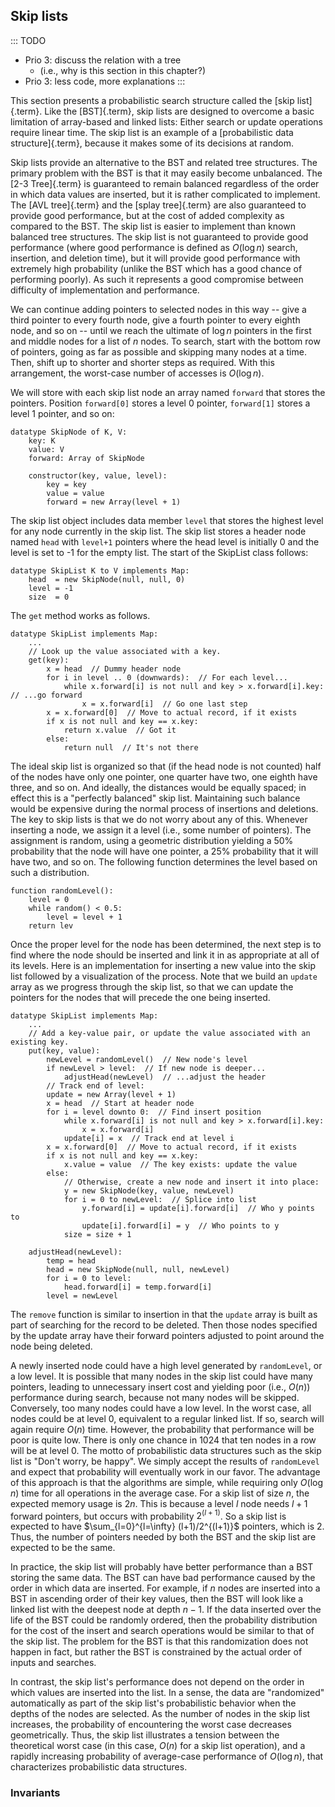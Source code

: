 
## Skip lists

::: TODO
- Prio 3: discuss the relation with a tree
    - (i.e., why is this section in this chapter?)
- Prio 3: less code, more explanations
:::

This section presents a probabilistic search structure called the
[skip list]{.term}. Like the
[BST]{.term}, skip lists are designed to
overcome a basic limitation of array-based and linked lists: Either
search or update operations require linear time. The skip list is an
example of a [probabilistic data structure]{.term}, because it makes some of its decisions at random.

Skip lists provide an alternative to the BST and related tree
structures. The primary problem with the BST is that it may easily
become unbalanced. The [2-3 Tree]{.term} is
guaranteed to remain balanced regardless of the order in which data
values are inserted, but it is rather complicated to implement. The
[AVL tree]{.term} and the
[splay tree]{.term} are also guaranteed to
provide good performance, but at the cost of added complexity as
compared to the BST. The skip list is easier to implement than known
balanced tree structures. The skip list is not guaranteed to provide
good performance (where good performance is defined as $O(\log n)$
search, insertion, and deletion time), but it will provide good
performance with extremely high probability (unlike the BST which has a
good chance of performing poorly). As such it represents a good
compromise between difficulty of implementation and performance.

<inlineav id="SkipListIntroCON" src="SearchStruct/SkipListIntroCON.js" script="DataStructures/SkipList.js" name="SearchStruct/SkipListIntroCON" links="DataStructures/SkipList.css SearchStruct/SkipListIntroCON.css"/>

We can continue adding pointers to selected nodes in this way -- give
a third pointer to every fourth node, give a fourth pointer to every
eighth node, and so on -- until we reach the ultimate of $\log n$
pointers in the first and middle nodes for a list of $n$ nodes. To
search, start with the bottom row of pointers, going as far as possible
and skipping many nodes at a time. Then, shift up to shorter and shorter
steps as required. With this arrangement, the worst-case number of
accesses is $O(\log n)$.

We will store with each skip list node an array named `forward` that
stores the pointers. Position `forward[0]` stores a level 0 pointer,
`forward[1]` stores a level 1 pointer, and so on:

    datatype SkipNode of K, V:
        key: K
        value: V
        forward: Array of SkipNode

        constructor(key, value, level):
            key = key
            value = value
            forward = new Array(level + 1)

The skip list object includes data member `level` that stores the
highest level for any node currently in the skip list. The skip list
stores a header node named `head` with `level+1` pointers where the head
level is initially 0 and the level is set to -1 for the empty list. The
start of the SkipList class follows:

    datatype SkipList K to V implements Map:
        head  = new SkipNode(null, null, 0)
        level = -1
        size  = 0

The `get` method works as follows.

    datatype SkipList implements Map:
        ...
        // Look up the value associated with a key.
        get(key):
            x = head  // Dummy header node
            for i in level .. 0 (downwards):  // For each level...
                while x.forward[i] is not null and key > x.forward[i].key:  // ...go forward
                    x = x.forward[i]  // Go one last step
            x = x.forward[0]  // Move to actual record, if it exists
            if x is not null and key == x.key:
                return x.value  // Got it
            else:
                return null  // It's not there

The ideal skip list is organized so that (if the head node is not
counted) half of the nodes have only one pointer, one quarter have two,
one eighth have three, and so on. And ideally, the distances would be
equally spaced; in effect this is a "perfectly balanced" skip list.
Maintaining such balance would be expensive during the normal process of
insertions and deletions. The key to skip lists is that we do not worry
about any of this. Whenever inserting a node, we assign it a level
(i.e., some number of pointers). The assignment is random, using a
geometric distribution yielding a 50% probability that the node will
have one pointer, a 25% probability that it will have two, and so on.
The following function determines the level based on such a
distribution.

    function randomLevel():
        level = 0
        while random() < 0.5:
            level = level + 1
        return lev

Once the proper level for the node has been determined, the next step is
to find where the node should be inserted and link it in as appropriate
at all of its levels. Here is an implementation for inserting a new
value into the skip list followed by a visualization of the process.
Note that we build an `update` array as we progress through the skip
list, so that we can update the pointers for the nodes that will precede
the one being inserted.

    datatype SkipList implements Map:
        ...
        // Add a key-value pair, or update the value associated with an existing key.
        put(key, value):
            newLevel = randomLevel()  // New node's level
            if newLevel > level:  // If new node is deeper...
                adjustHead(newLevel)  // ...adjust the header
            // Track end of level:
            update = new Array(level + 1)
            x = head  // Start at header node
            for i = level downto 0:  // Find insert position
                while x.forward[i] is not null and key > x.forward[i].key:
                    x = x.forward[i]
                update[i] = x  // Track end at level i
            x = x.forward[0]  // Move to actual record, if it exists
            if x is not null and key == x.key:
                x.value = value  // The key exists: update the value
            else:
                // Otherwise, create a new node and insert it into place:
                y = new SkipNode(key, value, newLevel)
                for i = 0 to newLevel:  // Splice into list
                    y.forward[i] = update[i].forward[i]  // Who y points to
                    update[i].forward[i] = y  // Who points to y
                size = size + 1

        adjustHead(newLevel):
            temp = head
            head = new SkipNode(null, null, newLevel)
            for i = 0 to level:
                head.forward[i] = temp.forward[i]
            level = newLevel


<inlineav id="SkipListInsertCON" src="SearchStruct/SkipListInsertCON.js" script="DataStructures/SkipList.js" name="SearchStruct/SkipListInsertCON" links="DataStructures/SkipList.css SearchStruct/SkipListInsertCON.css"/>

The `remove` function is similar to insertion in that the `update` array
is built as part of searching for the record to be deleted. Then those
nodes specified by the update array have their forward pointers adjusted
to point around the node being deleted.

<inlineav id="SkipListRmvCON" src="SearchStruct/SkipListRmvCON.js" script="DataStructures/SkipList.js" name="SearchStruct/SkipListRmvCON" links="DataStructures/SkipList.css SearchStruct/SkipListRmvCON.css"/>

A newly inserted node could have a high level generated by
`randomLevel`, or a low level. It is possible that many nodes in the
skip list could have many pointers, leading to unnecessary insert cost
and yielding poor (i.e., $O(n)$) performance during search, because
not many nodes will be skipped. Conversely, too many nodes could have a
low level. In the worst case, all nodes could be at level 0, equivalent
to a regular linked list. If so, search will again require $O(n)$
time. However, the probability that performance will be poor is quite
low. There is only one chance in 1024 that ten nodes in a row will be at
level 0. The motto of probabilistic data structures such as the skip
list is "Don't worry, be happy". We simply accept the results of
`randomLevel` and expect that probability will eventually work in our
favor. The advantage of this approach is that the algorithms are simple,
while requiring only $O(\log n)$ time for all operations in the
average case. For a skip list of size $n$, the expected memory usage is
$2n$. This is because a level $l$ node needs $l+1$ forward pointers, but
occurs with probability $2^{(l+1)}$. So a skip list is expected to have
$\sum_{l=0}^{l=\infty} (l+1)/2^{(l+1)}$ pointers, which is 2. Thus, the
number of pointers needed by both the BST and the skip list are expected
to be the same.

In practice, the skip list will probably have better performance than a
BST storing the same data. The BST can have bad performance caused by
the order in which data are inserted. For example, if $n$ nodes are
inserted into a BST in ascending order of their key values, then the BST
will look like a linked list with the deepest node at depth $n-1$. If
the data inserted over the life of the BST could be randomly ordered,
then the probability distribution for the cost of the insert and search
operations would be similar to that of the skip list. The problem for
the BST is that this randomization does not happen in fact, but rather
the BST is constrained by the actual order of inputs and searches.

In contrast, the skip list's performance does not depend on the order
in which values are inserted into the list. In a sense, the data are
"randomized" automatically as part of the skip list's probabilistic
behavior when the depths of the nodes are selected. As the number of
nodes in the skip list increases, the probability of encountering the
worst case decreases geometrically. Thus, the skip list illustrates a
tension between the theoretical worst case (in this case, $O(n)$
for a skip list operation), and a rapidly increasing probability of
average-case performance of $O(\log n)$, that characterizes
probabilistic data structures.

### Invariants


